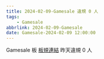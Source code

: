 ```yaml
---
title: 2024-02-09-Gamesale 違規 0 人
tags:
    - Gamesale
abbrlink: 2024-02-09-Gamesale
date: Gamesale-2024-02-09 12:00:00
---
```

Gamesale 板 [板規連結](https://www.ptt.cc/bbs/Gossiping/M.1637425085.A.07D.html)
昨天違規 0 人
